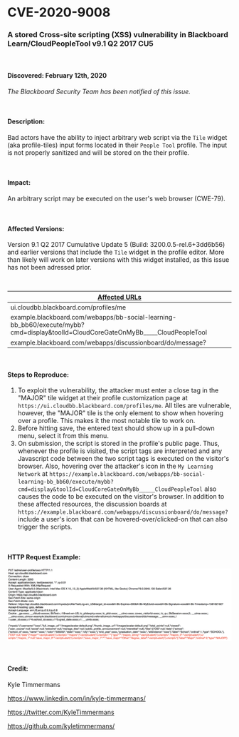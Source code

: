 # CVE-2020-9008

### A stored Cross-site scripting (XSS) vulnerability in Blackboard Learn/CloudPeopleTool v9.1 Q2 2017 CU5

</br>

#### Discovered: February 12th, 2020
*The Blackboard Security Team has been notified of this issue.*

</br>

#### Description:
Bad actors have the ability to inject arbitrary web script via the `Tile` widget (aka profile-tiles) input forms located in their `People Tool` profile. The input is not properly sanitized and will be stored on the their profile.

</br>

#### Impact:
An arbitrary script may be executed on the user's web browser (CWE-79).

</br>

#### Affected Versions:
Version 9.1 Q2 2017 Cumulative Update 5 (Build: 3200.0.5-rel.6+3dd6b56) and earlier versions that include the `Tile` widget in the profile editor. More than likely will work on later versions with this widget installed, as this issue has not been adressed prior.

</br>

<ins>Affected URLs</ins> |
--- |
ui.cloudbb.blackboard.com/profiles/me |
example.blackboard.com/webapps/bb-social-learning-bb_bb60/execute/mybb?cmd=display&toolId=CloudCoreGateOnMyBb_____CloudPeopleTool |
example.blackboard.com/webapps/discussionboard/do/message? |

</br>

#### Steps to Reproduce:
1. To exploit the vulnerability, the attacker must enter a <script> open and </script> close tag in the "MAJOR" tile widget at their
profile customization page at `https://ui.cloudbb.blackboard.com/profiles/me`. All tiles are vulnerable, however, the "MAJOR" tile is the only element to show when hovering over a profile. This makes it the most notable tile to work on.
2. Before hitting save, the entered text should show up in a pull-down menu, select it from this menu.
3. On submission, the script is stored in the profile's public page. Thus, whenever the profile is visited, the script tags are interpreted and any Javascript code between the two script tags is executed on the visitor's browser. Also, hovering over the attacker's icon in the `My Learning Network` at `https://example.blackboard.com/webapps/bb-social-learning-bb_bb60/execute/mybb?cmd=display&toolId=CloudCoreGateOnMyBb_____CloudPeopleTool` also causes the code to be executed on the visitor's browser. In addition to these affected resources, the discussion boards at `https://example.blackboard.com/webapps/discussionboard/do/message?` include a user's icon that can be hovered-over/clicked-on that can also trigger the scripts.

</br>

#### HTTP Request Example:
![alt text](https://github.com/kyletimmermans/blackboard-xss/blob/master/packet_data.png "Example Packet Info")

</br>

#### Credit:
Kyle Timmermans

https://www.linkedin.com/in/kyle-timmermans/

https://twitter.com/KyleTimmermans

https://github.com/kyletimmermans/
